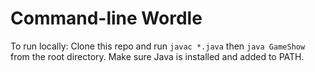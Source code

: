 # Command-line Wordle

To run locally: Clone this repo and run `javac *.java` then `java GameShow` from the root directory. Make sure Java is installed and added to PATH.
